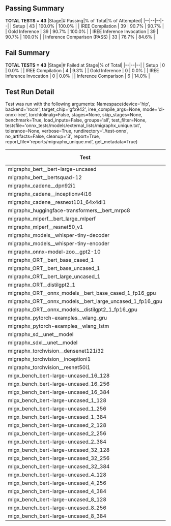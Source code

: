 ## Passing Summary

**TOTAL TESTS = 43**
|Stage|# Passing|% of Total|% of Attempted|
|--|--|--|--|
| Setup | 43 | 100.0% | 100.0% |
| IREE Compilation | 39 | 90.7% | 90.7% |
| Gold Inference | 39 | 90.7% | 100.0% |
| IREE Inference Invocation | 39 | 90.7% | 100.0% |
| Inference Comparison (PASS) | 33 | 76.7% | 84.6% |
## Fail Summary

**TOTAL TESTS = 43**
|Stage|# Failed at Stage|% of Total|
|--|--|--|
| Setup | 0 | 0.0% |
| IREE Compilation | 4 | 9.3% |
| Gold Inference | 0 | 0.0% |
| IREE Inference Invocation | 0 | 0.0% |
| Inference Comparison | 6 | 14.0% |
## Test Run Detail
Test was run with the following arguments:
Namespace(device='hip', backend='rocm', target_chip='gfx942', iree_compile_args=None, mode='cl-onnx-iree', torchtolinalg=False, stages=None, skip_stages=None, benchmark=True, load_inputs=False, groups='all', test_filter=None, testsfile='onnx_tests/models/external_lists/migraphx_unique.txt', tolerance=None, verbose=True, rundirectory='./test-onnx', no_artifacts=False, cleanup='3', report=True, report_file='reports/migraphx_unique.md', get_metadata=True)

| Test | Exit Status | Mean Benchmark Time (ms) | Notes |
|--|--|--|--|
| migraphx_bert__bert-large-uncased | PASS | 19.194595045216072 | |
| migraphx_bert__bertsquad-12 | compilation | None | |
| migraphx_cadene__dpn92i1 | PASS | 3.8233170570391746 | |
| migraphx_cadene__inceptionv4i16 | PASS | 27.45062973087606 | |
| migraphx_cadene__resnext101_64x4di1 | PASS | 4.499739783576332 | |
| migraphx_huggingface-transformers__bert_mrpc8 | PASS | 7.087526662373552 | |
| migraphx_mlperf__bert_large_mlperf | Numerics | 28.241398364318428 | |
| migraphx_mlperf__resnet50_v1 | Numerics | 14.009283522411465 | |
| migraphx_models__whisper-tiny-decoder | PASS | 39.658453394247985 | |
| migraphx_models__whisper-tiny-encoder | Numerics | 126.02799560732414 | |
| migraphx_onnx-model-zoo__gpt2-10 | compilation | None | |
| migraphx_ORT__bert_base_cased_1 | PASS | 116.77656923550076 | |
| migraphx_ORT__bert_base_uncased_1 | PASS | 116.97603883739146 | |
| migraphx_ORT__bert_large_uncased_1 | PASS | 522.3603976968054 | |
| migraphx_ORT__distilgpt2_1 | PASS | 69.64677683038947 | |
| migraphx_ORT__onnx_models__bert_base_cased_1_fp16_gpu | Numerics | 62.74459433431426 | |
| migraphx_ORT__onnx_models__bert_large_uncased_1_fp16_gpu | Numerics | 309.82340884899406 | |
| migraphx_ORT__onnx_models__distilgpt2_1_fp16_gpu | Numerics | 34.715754345719084 | |
| migraphx_pytorch-examples__wlang_gru | PASS | 19.333843308954666 | |
| migraphx_pytorch-examples__wlang_lstm | PASS | 10.198623824199059 | |
| migraphx_sd__unet__model | import_model | None | |
| migraphx_sdxl__unet__model | import_model | None | |
| migraphx_torchvision__densenet121i32 | PASS | 17.66984647886905 | |
| migraphx_torchvision__inceptioni1 | PASS | 4.4404642467270605 | |
| migraphx_torchvision__resnet50i1 | PASS | 3.178975790490568 | |
| migx_bench_bert-large-uncased_16_128 | PASS | 27.371004602173343 | |
| migx_bench_bert-large-uncased_16_256 | PASS | 39.267931964584726 | |
| migx_bench_bert-large-uncased_16_384 | PASS | 58.062254837649455 | |
| migx_bench_bert-large-uncased_1_128 | PASS | 12.266583397462398 | |
| migx_bench_bert-large-uncased_1_256 | PASS | 12.378917595477807 | |
| migx_bench_bert-large-uncased_1_384 | PASS | 19.196991514003425 | |
| migx_bench_bert-large-uncased_2_128 | PASS | 12.63917382034595 | |
| migx_bench_bert-large-uncased_2_256 | PASS | 19.200553658905573 | |
| migx_bench_bert-large-uncased_2_384 | PASS | 20.147832923768355 | |
| migx_bench_bert-large-uncased_32_128 | PASS | 37.87237366563395 | |
| migx_bench_bert-large-uncased_32_256 | PASS | 73.79606010444049 | |
| migx_bench_bert-large-uncased_32_384 | PASS | 115.5574053344834 | |
| migx_bench_bert-large-uncased_4_128 | PASS | 19.49690577910385 | |
| migx_bench_bert-large-uncased_4_256 | PASS | 20.663669391640223 | |
| migx_bench_bert-large-uncased_4_384 | PASS | 32.277610449350554 | |
| migx_bench_bert-large-uncased_8_128 | PASS | 20.849158188474238 | |
| migx_bench_bert-large-uncased_8_256 | PASS | 27.819440013263375 | |
| migx_bench_bert-large-uncased_8_384 | PASS | 34.59095938208823 | |
